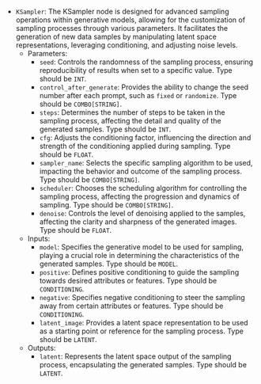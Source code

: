 - `KSampler`: The KSampler node is designed for advanced sampling operations within generative models, allowing for the customization of sampling processes through various parameters. It facilitates the generation of new data samples by manipulating latent space representations, leveraging conditioning, and adjusting noise levels.
    - Parameters:
        - `seed`: Controls the randomness of the sampling process, ensuring reproducibility of results when set to a specific value. Type should be `INT`.
        - `control_after_generate`: Provides the ability to change the seed number after each prompt, such as `fixed` or `randomize`. Type should be `COMBO[STRING]`.
        - `steps`: Determines the number of steps to be taken in the sampling process, affecting the detail and quality of the generated samples. Type should be `INT`.
        - `cfg`: Adjusts the conditioning factor, influencing the direction and strength of the conditioning applied during sampling. Type should be `FLOAT`.
        - `sampler_name`: Selects the specific sampling algorithm to be used, impacting the behavior and outcome of the sampling process. Type should be `COMBO[STRING]`.
        - `scheduler`: Chooses the scheduling algorithm for controlling the sampling process, affecting the progression and dynamics of sampling. Type should be `COMBO[STRING]`.
        - `denoise`: Controls the level of denoising applied to the samples, affecting the clarity and sharpness of the generated images. Type should be `FLOAT`.
    - Inputs:
        - `model`: Specifies the generative model to be used for sampling, playing a crucial role in determining the characteristics of the generated samples. Type should be `MODEL`.
        - `positive`: Defines positive conditioning to guide the sampling towards desired attributes or features. Type should be `CONDITIONING`.
        - `negative`: Specifies negative conditioning to steer the sampling away from certain attributes or features. Type should be `CONDITIONING`.
        - `latent_image`: Provides a latent space representation to be used as a starting point or reference for the sampling process. Type should be `LATENT`.
    - Outputs:
        - `latent`: Represents the latent space output of the sampling process, encapsulating the generated samples. Type should be `LATENT`.
